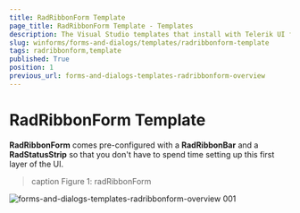 ```yaml
---
title: RadRibbonForm Template
page_title: RadRibbonForm Template - Templates
description: The Visual Studio templates that install with Telerik UI for WinForms let you add RadForm and ShapedForm to your application without any coding steps. 
slug: winforms/forms-and-dialogs/templates/radribbonform-template
tags: radribbonform,template
published: True
position: 1
previous_url: forms-and-dialogs-templates-radribbonform-overview
---
```


# RadRibbonForm Template

__RadRibbonForm__ comes pre-configured with a __RadRibbonBar__ and a __RadStatusStrip__ so that you don't have to spend time setting up this first layer of the UI.

>caption Figure 1: radRibbonForm

![forms-and-dialogs-templates-radribbonform-overview 001](images/forms-and-dialogs-templates-radribbonform-overview001.png)
